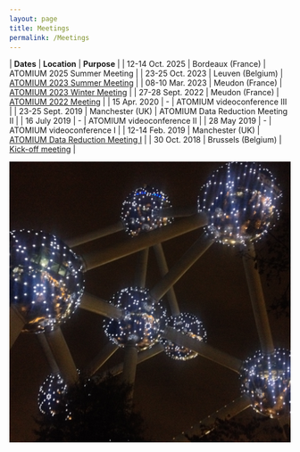 ```yaml
---
layout: page
title: Meetings
permalink: /Meetings
---
```


<style>
table:nth-of-type(1) {
    display:table;
    width:100%;
}
table:nth-of-type(1) th:nth-of-type(2) {
    width:10%;
}
td, th {
   border: none!important;
}
</style>

| **Dates** | **Location** | **Purpose** |
| 12-14 Oct. 2025 | Bordeaux (France) | ATOMIUM 2025 Summer Meeting |
| 23-25 Oct. 2023 | Leuven (Belgium) | [ATOMIUM 2023 Summer Meeting](https://fys.kuleuven.be/ster/research-projects/aerosol/atomium/atomium-meeting-2023) |
| 08-10 Mar. 2023 | Meudon (France) | [ATOMIUM 2023 Winter Meeting](https://atomium23winter.sciencesconf.org/) |
| 27-28 Sept. 2022 | Meudon (France) | [ATOMIUM 2022 Meeting](https://atomium2022.sciencesconf.org/) |
| 15 Apr. 2020 | - | ATOMIUM videoconference III |
| 23-25 Sept. 2019 | Manchester (UK) | ATOMIUM Data Reduction Meeting II |
| 16 July 2019 | - | ATOMIUM videoconference II |
| 28 May 2019 | - | ATOMIUM videoconference I |
| 12-14 Feb. 2019 | Manchester (UK) | [ATOMIUM Data Reduction Meeting I](https://fys.kuleuven.be/ster/events/conferences/2019/atomium-manchester-meeting) |
| 30 Oct. 2018 | Brussels (Belgium) | [Kick-off meeting](https://fys.kuleuven.be/ster/events/conferences/2018/atomium-kick-off-meeting/atomium-kick-off-meeting) |

![Meetings](/assets/img/Meeting.JPG)